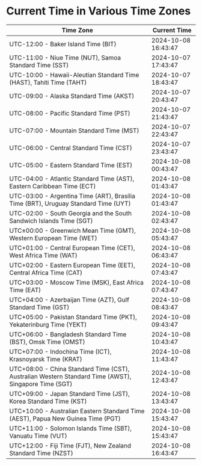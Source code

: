 # Current Time in Various Time Zones

| Time Zone | Current Time |
|-----------|--------------|
| UTC-12:00 - Baker Island Time (BIT) | 2024-10-08 16:43:47 |
| UTC-11:00 - Niue Time (NUT), Samoa Standard Time (SST) | 2024-10-07 17:43:47 |
| UTC-10:00 - Hawaii-Aleutian Standard Time (HAST), Tahiti Time (TAHT) | 2024-10-07 18:43:47 |
| UTC-09:00 - Alaska Standard Time (AKST) | 2024-10-07 20:43:47 |
| UTC-08:00 - Pacific Standard Time (PST) | 2024-10-07 21:43:47 |
| UTC-07:00 - Mountain Standard Time (MST) | 2024-10-07 22:43:47 |
| UTC-06:00 - Central Standard Time (CST) | 2024-10-07 23:43:47 |
| UTC-05:00 - Eastern Standard Time (EST) | 2024-10-08 00:43:47 |
| UTC-04:00 - Atlantic Standard Time (AST), Eastern Caribbean Time (ECT) | 2024-10-08 01:43:47 |
| UTC-03:00 - Argentina Time (ART), Brasília Time (BRT), Uruguay Standard Time (UYT) | 2024-10-08 01:43:47 |
| UTC-02:00 - South Georgia and the South Sandwich Islands Time (SGT) | 2024-10-08 02:43:47 |
| UTC±00:00 - Greenwich Mean Time (GMT), Western European Time (WET) | 2024-10-08 05:43:47 |
| UTC+01:00 - Central European Time (CET), West Africa Time (WAT) | 2024-10-08 06:43:47 |
| UTC+02:00 - Eastern European Time (EET), Central Africa Time (CAT) | 2024-10-08 07:43:47 |
| UTC+03:00 - Moscow Time (MSK), East Africa Time (EAT) | 2024-10-08 07:43:47 |
| UTC+04:00 - Azerbaijan Time (AZT), Gulf Standard Time (GST) | 2024-10-08 08:43:47 |
| UTC+05:00 - Pakistan Standard Time (PKT), Yekaterinburg Time (YEKT) | 2024-10-08 09:43:47 |
| UTC+06:00 - Bangladesh Standard Time (BST), Omsk Time (OMST) | 2024-10-08 10:43:47 |
| UTC+07:00 - Indochina Time (ICT), Krasnoyarsk Time (KRAT) | 2024-10-08 11:43:47 |
| UTC+08:00 - China Standard Time (CST), Australian Western Standard Time (AWST), Singapore Time (SGT) | 2024-10-08 12:43:47 |
| UTC+09:00 - Japan Standard Time (JST), Korea Standard Time (KST) | 2024-10-08 13:43:47 |
| UTC+10:00 - Australian Eastern Standard Time (AEST), Papua New Guinea Time (PGT) | 2024-10-08 15:43:47 |
| UTC+11:00 - Solomon Islands Time (SBT), Vanuatu Time (VUT) | 2024-10-08 15:43:47 |
| UTC+12:00 - Fiji Time (FJT), New Zealand Standard Time (NZST) | 2024-10-08 16:43:47 |
